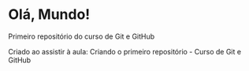 # Olá, Mundo!
 Primeiro repositório do curso de Git e GitHub

Criado ao assistir à aula: Criando o primeiro repositório - Curso de Git e GitHub